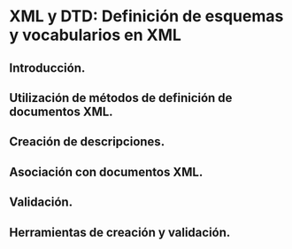 # XML y DTD: Definición de esquemas y vocabularios en XML

## Introducción.

## Utilización de métodos de definición de documentos XML.

## Creación de descripciones.

## Asociación con documentos XML.

## Validación.

## Herramientas de creación y validación.



